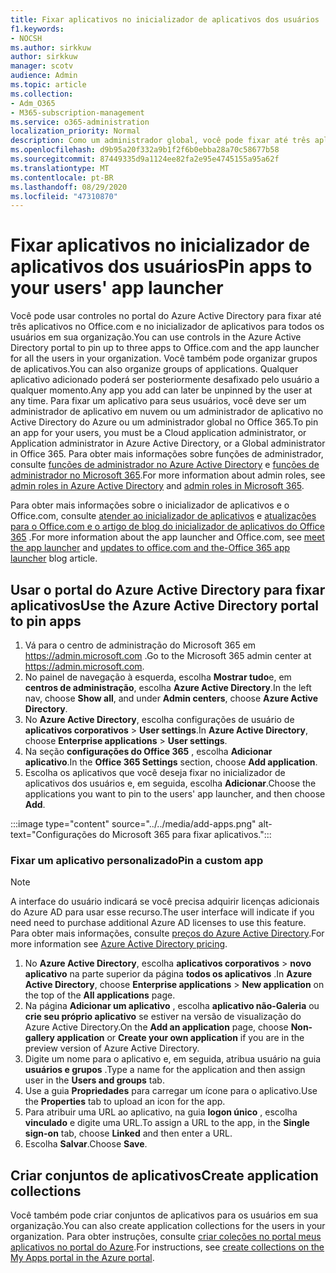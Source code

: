 ```yaml
---
title: Fixar aplicativos no inicializador de aplicativos dos usuários
f1.keywords:
- NOCSH
ms.author: sirkkuw
author: sirkkuw
manager: scotv
audience: Admin
ms.topic: article
ms.collection:
- Adm_O365
- M365-subscription-management
ms.service: o365-administration
localization_priority: Normal
description: Como um administrador global, você pode fixar até três aplicativos ao inicializador de aplicativos dos seus usuários.
ms.openlocfilehash: d9b95a20f332a9b1f2f6b0ebba28a70c58677b58
ms.sourcegitcommit: 87449335d9a1124ee82fa2e95e4745155a95a62f
ms.translationtype: MT
ms.contentlocale: pt-BR
ms.lasthandoff: 08/29/2020
ms.locfileid: "47310870"
---
```

# <a name="pin-apps-to-your-users-app-launcher"></a><span data-ttu-id="37d72-103">Fixar aplicativos no inicializador de aplicativos dos usuários</span><span class="sxs-lookup"><span data-stu-id="37d72-103">Pin apps to your users' app launcher</span></span>

<span data-ttu-id="37d72-104">Você pode usar controles no portal do Azure Active Directory para fixar até três aplicativos no Office.com e no inicializador de aplicativos para todos os usuários em sua organização.</span><span class="sxs-lookup"><span data-stu-id="37d72-104">You can use controls in the Azure Active Directory portal to pin up to three apps to Office.com and the app launcher for all the users in your organization.</span></span> <span data-ttu-id="37d72-105">Você também pode organizar grupos de aplicativos.</span><span class="sxs-lookup"><span data-stu-id="37d72-105">You can also organize groups of applications.</span></span> <span data-ttu-id="37d72-106">Qualquer aplicativo adicionado poderá ser posteriormente desafixado pelo usuário a qualquer momento.</span><span class="sxs-lookup"><span data-stu-id="37d72-106">Any app you add can later be unpinned by the user at any time.</span></span> <span data-ttu-id="37d72-107">Para fixar um aplicativo para seus usuários, você deve ser um administrador de aplicativo em nuvem ou um administrador de aplicativo no Active Directory do Azure ou um administrador global no Office 365.</span><span class="sxs-lookup"><span data-stu-id="37d72-107">To pin an app for your users, you must be a Cloud application administrator, or Application administrator in Azure Active Directory, or a Global administrator in Office 365.</span></span> <span data-ttu-id="37d72-108">Para obter mais informações sobre funções de administrador, consulte [funções de administrador no Azure Active Directory](https://docs.microsoft.com/azure/active-directory/users-groups-roles/directory-assign-admin-roles) e [funções de administrador no Microsoft 365](../add-users/about-admin-roles.md).</span><span class="sxs-lookup"><span data-stu-id="37d72-108">For more information about admin roles, see [admin roles in Azure Active Directory](https://docs.microsoft.com/azure/active-directory/users-groups-roles/directory-assign-admin-roles) and [admin roles in Microsoft 365](../add-users/about-admin-roles.md).</span></span> 

<span data-ttu-id="37d72-109">Para obter mais informações sobre o inicializador de aplicativos e o Office.com, consulte [atender ao inicializador de aplicativos](https://support.microsoft.com/office/79f12104-6fed-442f-96a0-eb089a3f476a) e [atualizações para o Office.com e o artigo de blog do inicializador de aplicativos do Office 365](https://techcommunity.microsoft.com/t5/office-365-blog/updates-to-office-com-and-the-office-365-app-launcher/ba-p/1150503) .</span><span class="sxs-lookup"><span data-stu-id="37d72-109">For more information about the app launcher and Office.com, see [meet the app launcher](https://support.microsoft.com/office/79f12104-6fed-442f-96a0-eb089a3f476a) and [updates to office.com and the-Office 365 app launcher](https://techcommunity.microsoft.com/t5/office-365-blog/updates-to-office-com-and-the-office-365-app-launcher/ba-p/1150503) blog article.</span></span>

## <a name="use-the-azure-active-directory-portal-to-pin-apps"></a><span data-ttu-id="37d72-110">Usar o portal do Azure Active Directory para fixar aplicativos</span><span class="sxs-lookup"><span data-stu-id="37d72-110">Use the Azure Active Directory portal to pin apps</span></span>

1. <span data-ttu-id="37d72-111">Vá para o centro de administração do Microsoft 365 em <a href="https://go.microsoft.com/fwlink/p/?linkid=2024339" target="_blank">https://admin.microsoft.com</a> .</span><span class="sxs-lookup"><span data-stu-id="37d72-111">Go to the Microsoft 365 admin center at <a href="https://go.microsoft.com/fwlink/p/?linkid=2024339" target="_blank">https://admin.microsoft.com</a>.</span></span>
2. <span data-ttu-id="37d72-112">No painel de navegação à esquerda, escolha **Mostrar tudo**e, em **centros de administração**, escolha **Azure Active Directory**.</span><span class="sxs-lookup"><span data-stu-id="37d72-112">In the left nav, choose **Show all**, and under **Admin centers**, choose **Azure Active Directory**.</span></span>
3. <span data-ttu-id="37d72-113">No **Azure Active Directory**, escolha configurações de usuário de **aplicativos corporativos**  >  **User settings**.</span><span class="sxs-lookup"><span data-stu-id="37d72-113">In **Azure Active Directory**, choose **Enterprise applications** > **User settings**.</span></span>
4. <span data-ttu-id="37d72-114">Na seção **configurações do Office 365** , escolha **Adicionar aplicativo**.</span><span class="sxs-lookup"><span data-stu-id="37d72-114">In the **Office 365 Settings** section, choose **Add application**.</span></span>
5. <span data-ttu-id="37d72-115">Escolha os aplicativos que você deseja fixar no inicializador de aplicativos dos usuários e, em seguida, escolha **Adicionar**.</span><span class="sxs-lookup"><span data-stu-id="37d72-115">Choose the applications you want to pin to the users' app launcher, and then choose **Add**.</span></span>

:::image type="content" source="../../media/add-apps.png" alt-text="Configurações do Microsoft 365 para fixar aplicativos.":::

### <a name="pin-a-custom-app"></a><span data-ttu-id="37d72-117">Fixar um aplicativo personalizado</span><span class="sxs-lookup"><span data-stu-id="37d72-117">Pin a custom app</span></span>

> [!NOTE]
> <span data-ttu-id="37d72-118">A interface do usuário indicará se você precisa adquirir licenças adicionais do Azure AD para usar esse recurso.</span><span class="sxs-lookup"><span data-stu-id="37d72-118">The user interface will indicate if you need need to purchase additional Azure AD licenses to use this feature.</span></span> <span data-ttu-id="37d72-119">Para obter mais informações, consulte [preços do Azure Active Directory](https://azure.microsoft.com/pricing/details/active-directory/).</span><span class="sxs-lookup"><span data-stu-id="37d72-119">For more information see [Azure Active Directory pricing](https://azure.microsoft.com/pricing/details/active-directory/).</span></span>

1. <span data-ttu-id="37d72-120">No **Azure Active Directory**, escolha **aplicativos corporativos**  >  **novo aplicativo** na parte superior da página **todos os aplicativos** .</span><span class="sxs-lookup"><span data-stu-id="37d72-120">In **Azure Active Directory**, choose **Enterprise applications** > **New application** on the top of the **All applications** page.</span></span>
2. <span data-ttu-id="37d72-121">Na página **Adicionar um aplicativo** , escolha **aplicativo não-Galeria** ou **crie seu próprio aplicativo** se estiver na versão de visualização do Azure Active Directory.</span><span class="sxs-lookup"><span data-stu-id="37d72-121">On the **Add an application** page, choose **Non-gallery application** or **Create your own application** if you are in the preview version of Azure Active Directory.</span></span> 
3. <span data-ttu-id="37d72-122">Digite um nome para o aplicativo e, em seguida, atribua usuário na guia **usuários e grupos** .</span><span class="sxs-lookup"><span data-stu-id="37d72-122">Type a name for the application and then assign user in the **Users and groups** tab.</span></span>
4. <span data-ttu-id="37d72-123">Use a guia **Propriedades** para carregar um ícone para o aplicativo.</span><span class="sxs-lookup"><span data-stu-id="37d72-123">Use the **Properties** tab to upload an icon for the app.</span></span>
5. <span data-ttu-id="37d72-124">Para atribuir uma URL ao aplicativo, na guia **logon único** , escolha **vinculado** e digite uma URL.</span><span class="sxs-lookup"><span data-stu-id="37d72-124">To assign a URL to the app, in the **Single sign-on** tab, choose **Linked** and then enter a URL.</span></span>
6. <span data-ttu-id="37d72-125">Escolha **Salvar**.</span><span class="sxs-lookup"><span data-stu-id="37d72-125">Choose **Save**.</span></span>

## <a name="create-application-collections"></a><span data-ttu-id="37d72-126">Criar conjuntos de aplicativos</span><span class="sxs-lookup"><span data-stu-id="37d72-126">Create application collections</span></span>

<span data-ttu-id="37d72-127">Você também pode criar conjuntos de aplicativos para os usuários em sua organização.</span><span class="sxs-lookup"><span data-stu-id="37d72-127">You can also create application collections for the users in your organization.</span></span> <span data-ttu-id="37d72-128">Para obter instruções, consulte [criar coleções no portal meus aplicativos no portal do Azure](https://docs.microsoft.com/azure/active-directory/manage-apps/access-panel-collections).</span><span class="sxs-lookup"><span data-stu-id="37d72-128">For instructions, see [create collections on the My Apps portal in the Azure portal](https://docs.microsoft.com/azure/active-directory/manage-apps/access-panel-collections).</span></span>